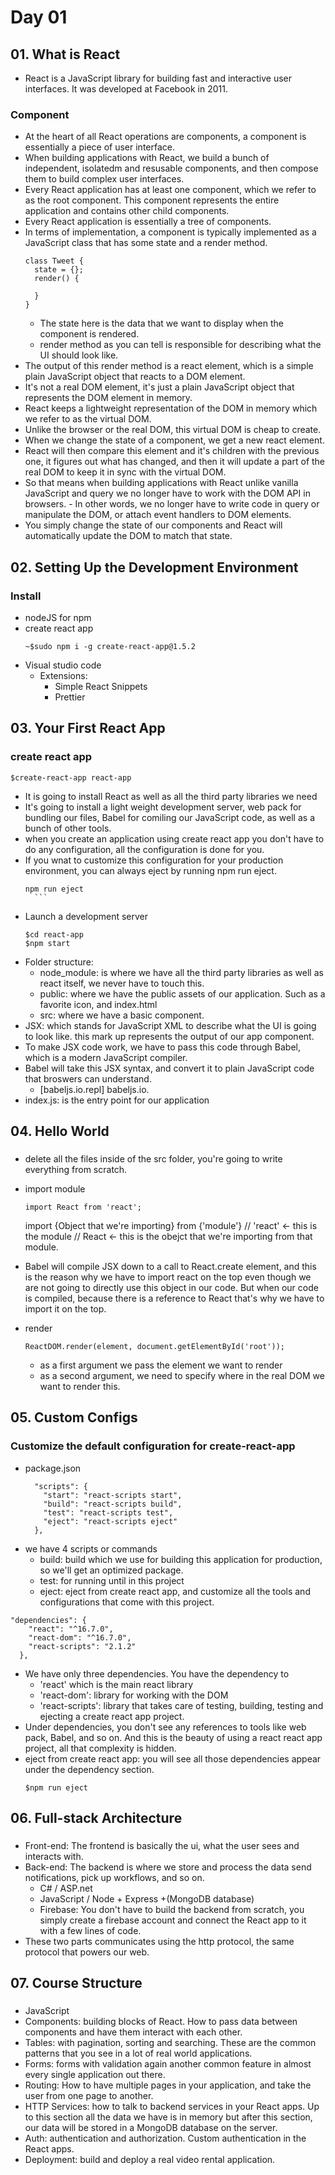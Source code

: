 # Day 01
## 01. What is React
- React is a JavaScript library for building fast and interactive user interfaces. It was developed at Facebook in 2011.
### Component
- At the heart of all React operations are components, a component is essentially a piece of user interface.
- When building applications with React, we build a bunch of independent, isolatedm and resusable components, and then compose them to build complex user interfaces. 
- Every React application has at least one component, which we refer to as the root component. This component represents the entire application and contains other child components.
- Every React application is essentially a tree of components.
- In terms of implementation, a component is typically implemented as a JavaScript class that has some state and a render method.
  ```
  class Tweet {
    state = {};
    render() {

    }
  }
  ```
    - The state here is the data that we want to display when the component is rendered.
    - render method as you can tell is responsible for describing what the UI should look like.
- The output of this render method is a react element, which is a simple plain JavaScript object that reacts to a DOM element.
- It's not a real DOM element, it's just a plain JavaScript object that represents the DOM element in memory.
- React keeps a lightweight representation of the DOM in memory which we refer to as the virtual DOM.
- Unlike the browser or the real DOM, this virtual DOM is cheap to create. 
- When we change the state of a component, we get a new react element.
- React will then compare this element and it's children with the previous one, it figures out what has changed, and then it will update a part of the real DOM to keep it in sync with the virtual DOM.
- So that means when building applications with React unlike vanilla JavaScript and query we no longer have to work with the DOM API in browsers. - In other words, we no longer have to write code in query or manipulate the DOM, or attach event handlers to DOM elements.
- You simply change the state of our components and React will automatically update the DOM to match that state.

## 02. Setting Up the Development Environment
### Install
- nodeJS for npm
- create react app
    ```
    ~$sudo npm i -g create-react-app@1.5.2
    ```
- Visual studio code
    - Extensions:
        - Simple React Snippets
        - Prettier

## 03. Your First React App
### create react app
```
$create-react-app react-app
```
- It is going to install React as well as all the third party libraries we need
- It's going to install a light weight development server, web pack for bundling our files, Babel for comiling our JavaScript code, as well as a bunch of other tools.
- when you create an application using create react app you don't have to do any configuration, all the configuration is done for you.
- If you wnat to customize this configuration for your production environment, you can always eject by running npm run eject.
    ```
    npm run eject
      ```
- Launch a development server
    ```
    $cd react-app
    $npm start
    ```
- Folder structure:
    - node_module: is where we have all the third party libraries as well as react itself, we never have to touch this.
    - public: where we have the public assets of our application. Such as a favorite icon, and index.html
    - src: where we have a basic component.
- JSX: which stands for JavaScript XML to describe what the UI is going to look like. this mark up represents the output of our app component.
- To make JSX code work, we have to pass this code through Babel, which is a modern JavaScript compiler.
- Babel will take this JSX syntax, and convert it to plain JavaScript code that broswers can understand.
    - [babeljs.io.repl] babeljs.io.
- index.js: is the entry point for our application

## 04. Hello World
### 
- delete all the files inside of the src folder, you're going to write everything from scratch.

- import module
    ```
    import React from 'react';
    ```
    import {Object that we're importing} from {'module'}
    // 'react' <- this is the module
    // React <- this is the obejct that we're importing from that module.
- Babel will compile JSX down to a call to React.create element, and this is the reason why we have to import react on the top even though we are not going to directly use this object in our code. But when our code is compiled, because there is a reference to React that's why we have to import it on the top.
- render
    ```
    ReactDOM.render(element, document.getElementById('root'));
    ```
    - as a first argument we pass the element we want to render
    - as a second argument, we need to specify where in the real DOM we want to render this.

## 05. Custom Configs
### Customize the default configuration for create-react-app
- package.json
    ```
      "scripts": {
        "start": "react-scripts start",
        "build": "react-scripts build",
        "test": "react-scripts test",
        "eject": "react-scripts eject"
      },
    ```
- we have 4 scripts or commands
    - build: build which we use for building this application for production, so we'll get an optimized package.
    - test: for running until in this project
    - eject: eject from create react app, and customize all the tools and configurations that come with this project.
```
"dependencies": {
    "react": "^16.7.0",
    "react-dom": "^16.7.0",
    "react-scripts": "2.1.2"
  },
```
- We have only three dependencies. You have the dependency to 
    - 'react' which is the main react library
    - 'react-dom': library for working with the DOM
    - 'react-scripts': library that takes care of testing, building, testing and ejecting a create react app project.
- Under dependencies, you don't see any references to tools like web pack, Babel, and so on. And this is the beauty of using a react react app project, all that complexity is hidden.
- eject from create react app: you will see all those dependencies appear under the dependency section.
    ```
    $npm run eject
    ```

## 06. Full-stack Architecture
### 
- Front-end: The frontend is basically the ui, what the user sees and interacts with.
- Back-end: The backend is where we store and process the data send notifications, pick up workflows, and so on.
    - C# / ASP.net
    - JavaScript / Node + Express +(MongoDB database)
    - Firebase: You don't have to build the backend from scratch, you simply create a firebase account and connect the React app to it with a few lines of code.
- These two parts communicates using the http protocol, the same protocol that powers our web.

## 07. Course Structure
###
- JavaScript
- Components: building blocks of React. How to pass data between components and have them interact with each other.
- Tables: with pagination, sorting and searching. These are the common patterns that you see in a lot of real world applications.
- Forms: forms with validation again another common feature in almost every single application out there.
- Routing: How to have multiple pages in your application, and take the user from one page to another.
- HTTP Services: how to talk to backend services in your React apps. Up to this section all the data we have is in memory but after this section, our data will be stored in a MongoDB database on the server.
- Auth: authentication and authorization. Custom authentication in the React apps.
- Deployment: build and deploy a real video rental application.
